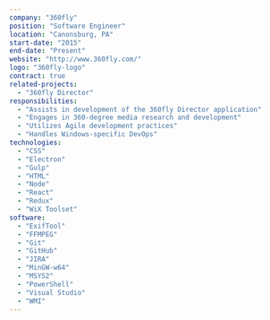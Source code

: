 ```yaml
---
company: "360fly"
position: "Software Engineer"
location: "Canonsburg, PA"
start-date: "2015"
end-date: "Present"
website: "http://www.360fly.com/"
logo: "360fly-logo"
contract: true
related-projects:
  - "360fly Director"
responsibilities:
  - "Assists in development of the 360fly Director application"
  - "Engages in 360-degree media research and development"
  - "Utilizes Agile development practices"
  - "Handles Windows-specific DevOps"
technologies:
  - "CSS"
  - "Electron"
  - "Gulp"
  - "HTML"
  - "Node"
  - "React"
  - "Redux"
  - "WiX Toolset"
software:
  - "ExifTool"
  - "FFMPEG"
  - "Git"
  - "GitHub"
  - "JIRA"
  - "MinGW-w64"
  - "MSYS2"
  - "PowerShell"
  - "Visual Studio"
  - "WMI"
---
```


